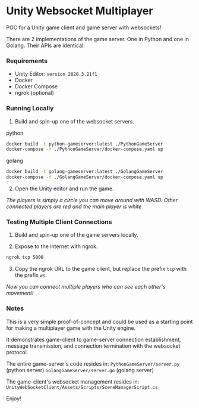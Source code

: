 # Unity Websocket Multiplayer

POC for a Unity game client and game server with websockets!

There are 2 implementations of the game server. One in Python and one in 
Golang. Their APIs are identical.


### Requirements
- Unity Editor: `version 2020.3.21f1`
- Docker
- Docker Compose
- ngrok (optional)


### Running Locally

1. Build and spin-up one of the websocket servers.

python
```sh
docker build -t python-gameserver:latest ./PythonGameServer
docker-compose -f ./PythonGameServer/docker-compose.yaml up
```

golang
```sh
docker build -t golang-gameserver:latest ./GolangGameServer
docker-compose -f ./GolangGameServer/docker-compose.yaml up
```

2. Open the Unity editor and run the game.

*The players is simply a circle you can move around with WASD. Other connected*
*players are red and the main player is white*


### Testing Multiple Client Connections

1. Build and spin-up one of the game servers locally.

2. Expose to the internet with ngrok.
```sh
ngrok tcp 5000
```

3. Copy the ngrok URL to the game client, but replace the prefix `tcp` with the
prefix `ws`.

*Now you can connect multiple players who can see each other's movement!*


### Notes

This is a very simple proof-of-concept and could be used as a starting point for 
making a multiplayer game with the Unity engine.

It demonstrates game-client to game-server connection establishment, message 
transmission, and connection termination with the websocket protocol.

The entire game-server's code resides in:
`PythonGameServer/server.py` (python server)
`GolangGameServer/server.go` (golang server)

The game-client's websocket management resides in:
`UnityWebSocketClient/Assets/Scripts/SceneManagerScript.cs`

Enjoy!
